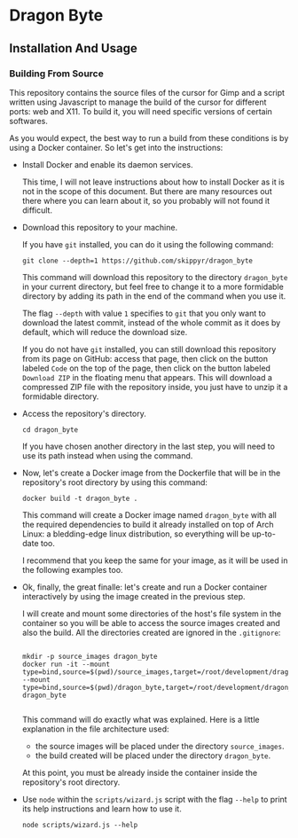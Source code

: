 <h1>Dragon Byte</h1>
	<h2>Installation And Usage</h2>
		<h3>Building From Source</h3>
			<p>This repository contains the source files of the cursor for Gimp and a script written using Javascript to manage the build of the cursor for different ports: web and X11. To build it, you will need specific versions of certain softwares.</p>
			<p>As you would expect, the best way to run a build from these conditions is by using a Docker container. So let's get into the instructions:</p>
		<ul>
			<li>Install Docker and enable its daemon services.</li>
				<p>This time, I will not leave instructions about how to install Docker as it is not in the scope of this document. But there are many resources out there where you can learn about it, so you probably will not found it difficult.</p>
			<li>Download this repository to your machine.</li>
				<p>If you have <code>git</code> installed, you can do it using the following command:</p>
				<pre><code>git clone --depth=1 https://github.com/skippyr/dragon_byte</code></pre>
				<p>This command will download this repository to the directory <code>dragon_byte</code> in your current directory, but feel free to change it to a more formidable directory by adding its path in the end of the command when you use it.</p>
				<p>The flag <code>--depth</code> with value <code>1</code> specifies to <code>git</code> that you only want to download the latest commit, instead of the whole commit as it does by default, which will reduce the download size.</p>
				<p>If you do not have <code>git</code> installed, you can still download this repository from its page on GitHub: access that page, then click on the button labeled <code>Code</code> on the top of the page, then click on the button labeled <code>Download ZIP</code> in the floating menu that appears. This will download a compressed ZIP file with the repository inside, you just have to unzip it a formidable directory.</p>
			<li>Access the repository's directory.</li>
				<pre><code>cd dragon_byte</code></pre>
				<p>If you have chosen another directory in the last step, you will need to use its path instead when using the command.</p>
			<li>Now, let's create a Docker image from the Dockerfile that will be in the repository's root directory by using this command:</li>
				<pre><code>docker build -t dragon_byte .</code></pre>
				<p>This command will create a Docker image named <code>dragon_byte</code> with all the required dependencies to build it already installed on top of Arch Linux: a bledding-edge linux distribution, so everything will be up-to-date too.</p>
				<p>I recommend that you keep the same for your image, as it will be used in the following examples too.</p>
			<li>Ok, finally, the great finalle: let's create and run a Docker container interactively by using the image created in the previous step.</li>
				<p>I will create and mount some directories of the host's file system in the container so you will be able to access the source images created and also the build. All the directories created are ignored in the <code>.gitignore</code>:</p>
			<pre><code>
mkdir -p source_images dragon_byte
docker run -it --mount type=bind,source=$(pwd)/source_images,target=/root/development/dragon_byte/source_images --mount type=bind,source=$(pwd)/dragon_byte,target=/root/development/dragon_byte/dragon_byte dragon_byte
			</code></pre>
				<p>This command will do exactly what was explained. Here is a little explanation in the file architecture used:</p>
				<ul>
					<li>the source images will be placed under the directory <code>source_images</code>.</li>
					<li>the build created will be placed under the directory <code>dragon_byte</code>.</li>
				</ul>
				<p>At this point, you must be already inside the container inside the repository's root directory.</p>
			<li>Use <code>node</code> within the <code>scripts/wizard.js</code> script with the flag <code>--help</code> to print its help instructions and learn how to use it.</li>
				<pre><code>node scripts/wizard.js --help</code></pre>
		</ul>